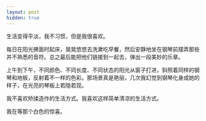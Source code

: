 ```yaml
---
layout: post
hidden: true
---
```

生活变得平淡，我不习惯，但是我很喜欢。

每日在阳光拂面时起床，晃晃悠悠去洗漱吃早餐，然后安静地坐在钢琴前摆弄那些并不熟悉的音符。总之最后能把他们链接到一起去，弹出一段美妙的乐章。

上午到下午，不同颜色、不同长度、不同状态的阳光从窗子打进，斜照着同样的钢琴和地板，反射着不一样的色彩。那场景真是艳丽，几次我幻觉到钢琴化身成她的样子，在光亮的琴板上若隐若现。

我不喜欢矫揉造作的生活方式。我喜欢这样简单清凉的生活方式。

我在等那个白色的惊喜。